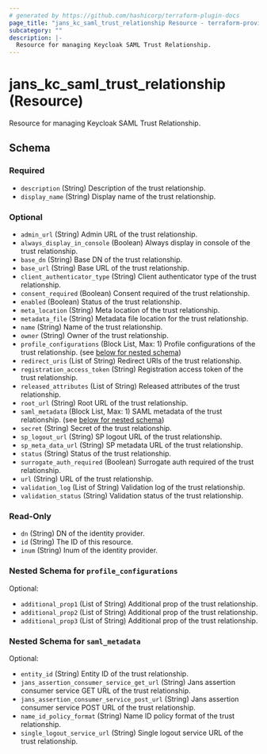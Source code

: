 ```yaml
---
# generated by https://github.com/hashicorp/terraform-plugin-docs
page_title: "jans_kc_saml_trust_relationship Resource - terraform-provider-jans"
subcategory: ""
description: |-
  Resource for managing Keycloak SAML Trust Relationship.
---
```


# jans_kc_saml_trust_relationship (Resource)

Resource for managing Keycloak SAML Trust Relationship.



<!-- schema generated by tfplugindocs -->
## Schema

### Required

- `description` (String) Description of the trust relationship.
- `display_name` (String) Display name of the trust relationship.

### Optional

- `admin_url` (String) Admin URL of the trust relationship.
- `always_display_in_console` (Boolean) Always display in console of the trust relationship.
- `base_dn` (String) Base DN of the trust relationship.
- `base_url` (String) Base URL of the trust relationship.
- `client_authenticator_type` (String) Client authenticator type of the trust relationship.
- `consent_required` (Boolean) Consent required of the trust relationship.
- `enabled` (Boolean) Status of the trust relationship.
- `meta_location` (String) Meta location of the trust relationship.
- `metadata_file` (String) Metadata file location for the trust relationship.
- `name` (String) Name of the trust relationship.
- `owner` (String) Owner of the trust relationship.
- `profile_configurations` (Block List, Max: 1) Profile configurations of the trust relationship. (see [below for nested schema](#nestedblock--profile_configurations))
- `redirect_uris` (List of String) Redirect URIs of the trust relationship.
- `registration_access_token` (String) Registration access token of the trust relationship.
- `released_attributes` (List of String) Released attributes of the trust relationship.
- `root_url` (String) Root URL of the trust relationship.
- `saml_metadata` (Block List, Max: 1) SAML metadata of the trust relationship. (see [below for nested schema](#nestedblock--saml_metadata))
- `secret` (String) Secret of the trust relationship.
- `sp_logout_url` (String) SP logout URL of the trust relationship.
- `sp_meta_data_url` (String) SP metadata URL of the trust relationship.
- `status` (String) Status of the trust relationship.
- `surrogate_auth_required` (Boolean) Surrogate auth required of the trust relationship.
- `url` (String) URL of the trust relationship.
- `validation_log` (List of String) Validation log of the trust relationship.
- `validation_status` (String) Validation status of the trust relationship.

### Read-Only

- `dn` (String) DN of the identity provider.
- `id` (String) The ID of this resource.
- `inum` (String) Inum of the identity provider.

<a id="nestedblock--profile_configurations"></a>
### Nested Schema for `profile_configurations`

Optional:

- `additional_prop1` (List of String) Additional prop of the trust relationship.
- `additional_prop2` (List of String) Additional prop of the trust relationship.
- `additional_prop3` (List of String) Additional prop of the trust relationship.


<a id="nestedblock--saml_metadata"></a>
### Nested Schema for `saml_metadata`

Optional:

- `entity_id` (String) Entity ID of the trust relationship.
- `jans_assertion_consumer_service_get_url` (String) Jans assertion consumer service GET URL of the trust relationship.
- `jans_assertion_consumer_service_post_url` (String) Jans assertion consumer service POST URL of the trust relationship.
- `name_id_policy_format` (String) Name ID policy format of the trust relationship.
- `single_logout_service_url` (String) Single logout service URL of the trust relationship.
